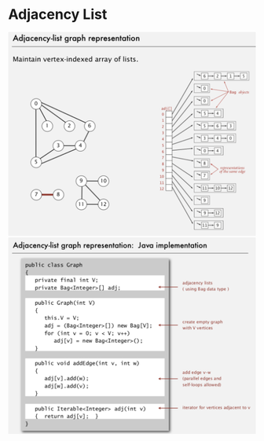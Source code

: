 # Adjacency List

![image](media/Adjacency-List-image1.png)
![adjacency-list](media/Adjacency-List-image2.png)
